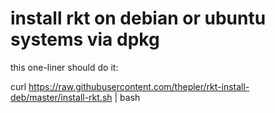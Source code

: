 # install rkt on debian or ubuntu systems via dpkg

this one-liner should do it:

 curl https://raw.githubusercontent.com/thepler/rkt-install-deb/master/install-rkt.sh | bash
